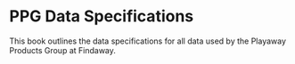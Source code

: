 # PPG Data Specifications

This book outlines the data specifications for all data used by the Playaway Products Group at Findaway.
